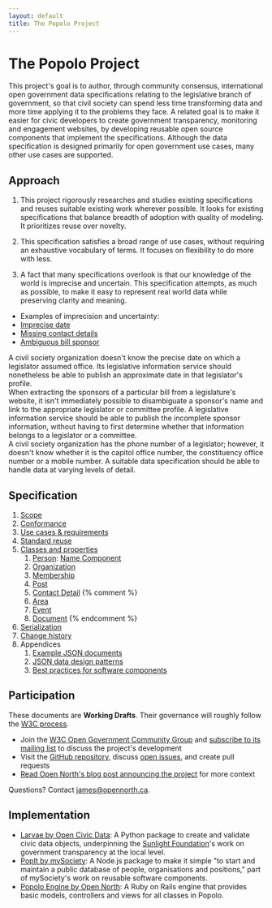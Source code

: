 ```yaml
---
layout: default
title: The Popolo Project
---
```

<div class="page-header">
  <h1>The Popolo Project</h1>
</div>

This project's goal is to author, through community consensus, international open government data specifications relating to the legislative branch of government, so that civil society can spend less time transforming data and more time applying it to the problems they face. A related goal is to make it easier for civic developers to create government transparency, monitoring and engagement websites, by developing reusable open source components that implement the specifications. Although the data specification is designed primarily for open government use cases, many other use cases are supported.

## Approach

1. This project rigorously researches and studies existing specifications and reuses suitable existing work wherever possible. It looks for existing specifications that balance breadth of adoption with quality of modeling. It prioritizes reuse over novelty.

1. This specification satisfies a broad range of use cases, without requiring an exhaustive vocabulary of terms. It focuses on flexibility to do more with less.

1. A fact that many specifications overlook is that our knowledge of the world is imprecise and uncertain. This specification attempts, as much as possible, to make it easy to represent real world data while preserving clarity and meaning.

<div class="well well-white">
  <ul class="nav nav-tabs no-js">
    <li class="disabled"><a>Examples of imprecision and uncertainty:</a>
    <li class="active"><a href="#example-date">Imprecise date</a></li>
    <li><a href="#example-contact">Missing contact details</a></li>
    <li><a href="#example-sponsor">Ambiguous bill sponsor</a></li>
  </ul>

  <div class="tab-content">
    <div class="tab-pane active" id="example-date">
      A civil society organization doesn't know the precise date on which a legislator assumed office. Its legislative information service should nonetheless be able to publish an approximate date in that legislator's profile.
    </div>
    <div class="tab-pane" id="example-sponsor">
      When extracting the sponsors of a particular bill from a legislature's website, it isn't immediately possible to disambiguate a sponsor's name and link to the appropriate legislator or committee profile. A legislative information service should be able to publish the incomplete sponsor information, without having to first determine whether that information belongs to a legislator or a committee.
    </div>
    <div class="tab-pane" id="example-contact">
      A civil society organization has the phone number of a legislator; however, it doesn't know whether it is the capitol office number, the constituency office number or a mobile number. A suitable data specification should be able to handle data at varying levels of detail.
    </div>
  </div>
</div>

## Specification

1. [Scope](/specs/#scope)
1. [Conformance](/specs/#conformance)
1. [Use cases & requirements](/specs/#use-cases-and-requirements)
1. [Standard reuse](/specs/#standard-reuse)
1. [Classes and properties](/specs/#classes-and-properties)
    1. [Person](/specs/person.html): [Name Component](/specs/person/name-component.html)
    1. [Organization](/specs/organization.html)
    1. [Membership](/specs/membership.html)
    1. [Post](/specs/post.html)
    1. [Contact Detail](/specs/contact-detail.html)
{% comment %}
    1. [Area](/specs/area.html)
    1. [Event](/specs/event.html)
    1. [Document](/specs/document.html)
{% endcomment %}
1. [Serialization](/specs/#serialization)
1. [Change history](/specs/#history)
1. Appendices
    1. [Example JSON documents](/appendices/examples.html)
    1. [JSON data design patterns](/appendices/data-patterns.html)
    1. [Best practices for software components](/appendices/components.html)

## Participation

These documents are **Working Drafts**. Their governance will roughly follow the [W3C process](http://www.w3.org/Consortium/Process/).

* Join the [W3C Open Government Community Group](http://www.w3.org/community/opengov/) and [subscribe to its mailing list](http://lists.w3.org/Archives/Public/public-opengov/) to discuss the project's development
* Visit the [GitHub repository](https://github.com/opennorth/popolo-spec/tree/gh-pages), discuss [open issues](https://github.com/opennorth/popolo-spec/issues), and create pull requests
* [Read Open North's blog post announcing the project](http://blog.opennorth.ca/2013/02/21/update-on-opengovernment/) for more context

Questions? Contact [james@opennorth.ca](mailto:james@opennorth.ca).

## Implementation

* [Larvae by Open Civic Data](https://github.com/opencivicdata/larvae): A Python package to create and validate civic data objects, underpinning the [Sunlight Foundation](http://sunlightfoundation.com/)'s work on government transparency at the local level.
* [PopIt by mySociety](https://npmjs.org/package/popit-api): A Node.js package to make it simple "to start and maintain a public database of people, organisations and positions," part of mySociety's work on reusable software components.
* [Popolo Engine by Open North](https://github.com/opennorth/popolo-engine): A Ruby on Rails engine that provides basic models, controllers and views for all classes in Popolo.
